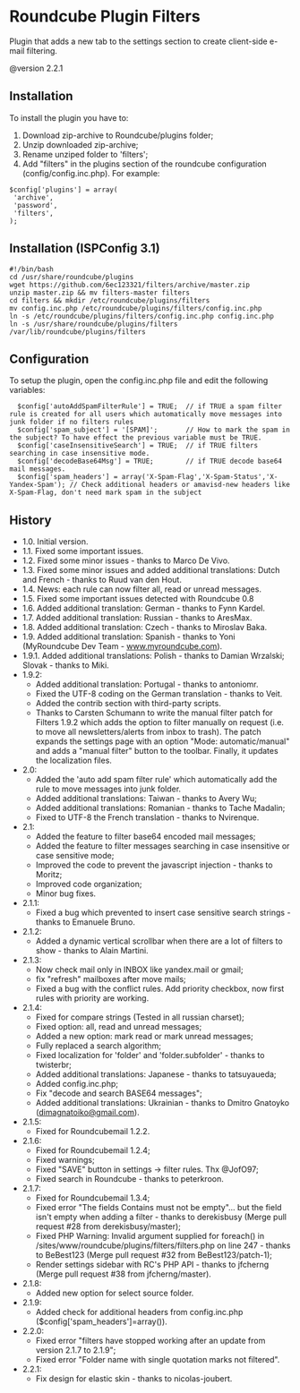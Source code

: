 Roundcube Plugin Filters
============================

Plugin that adds a new tab to the settings section to create client-side e-mail filtering.

@version 2.2.1


Installation
----------------------------------------

To install the plugin you have to:
1. Download zip-archive to Roundcube/plugins folder;
2. Unzip downloaded zip-archive;
3. Rename unziped folder to 'filters';
4. Add "filters" in the plugins section of the roundcube configuration (config/config.inc.php).
For example:
```
$config['plugins'] = array(
 'archive',
 'password',
 'filters',
);
```

Installation (ISPConfig 3.1)
----------------------------------------
```
#!/bin/bash
cd /usr/share/roundcube/plugins
wget https://github.com/6ec123321/filters/archive/master.zip
unzip master.zip && mv filters-master filters
cd filters && mkdir /etc/roundcube/plugins/filters
mv config.inc.php /etc/roundcube/plugins/filters/config.inc.php
ln -s /etc/roundcube/plugins/filters/config.inc.php config.inc.php
ln -s /usr/share/roundcube/plugins/filters /var/lib/roundcube/plugins/filters
```

Configuration
----------------------------------------

To setup the plugin, open the config.inc.php file and edit the following variables:
```
  $config['autoAddSpamFilterRule'] = TRUE;  // if TRUE a spam filter rule is created for all users which automatically move messages into junk folder if no filters rules
  $config['spam_subject'] = '[SPAM]';       // How to mark the spam in the subject? To have effect the previous variable must be TRUE.
  $config['caseInsensitiveSearch'] = TRUE;  // if TRUE filters searching in case insensitive mode.
  $config['decodeBase64Msg'] = TRUE;        // if TRUE decode base64 mail messages.
  $config['spam_headers'] = array('X-Spam-Flag','X-Spam-Status','X-Yandex-Spam'); // Check additional headers or amavisd-new headers like X-Spam-Flag, don't need mark spam in the subject
```

History
----------------------------------------


* 1.0. Initial version.
* 1.1. Fixed some important issues.
* 1.2. Fixed some minor issues - thanks to Marco De Vivo.
* 1.3. Fixed some minor issues and added additional translations: Dutch and French - thanks to Ruud van den Hout.
* 1.4. News: each rule can now filter all, read or unread messages.
* 1.5. Fixed some important issues detected with Roundcube 0.8
* 1.6. Added additional translation: German - thanks to Fynn Kardel.
* 1.7. Added additional translation: Russian - thanks to AresMax.
* 1.8. Added additional translation: Czech - thanks to Miroslav Baka.
* 1.9. Added additional translation: Spanish - thanks to Yoni (MyRoundcube Dev Team - www.myroundcube.com).
* 1.9.1. Added additional translations: Polish - thanks to Damian Wrzalski; Slovak - thanks to Miki.
* 1.9.2:
  - Added additional translation: Portugal - thanks to antoniomr.
  - Fixed the UTF-8 coding on the German translation - thanks to Veit.
  - Added the contrib section with third-party scripts.
  - Thanks to Carsten Schumann to write the manual filter patch for Filters 1.9.2 which adds the option to filter manually on request (i.e. to move all newsletters/alerts from inbox to trash).
    The patch expands the settings page with an option "Mode: automatic/manual" and adds a "manual filter" button to the toolbar. Finally, it updates the localization files.
* 2.0:
  - Added the 'auto add spam filter rule' which automatically add the rule to move messages into junk folder.
  - Added additional translations: Taiwan - thanks to Avery Wu;
  - Added additional translations: Romanian - thanks to Tache Madalin;
  - Fixed to UTF-8 the French translation - thanks to Nvirenque.
* 2.1:
  - Added the feature to filter base64 encoded mail messages;
  - Added the feature to filter messages searching in case insensitive or case sensitive mode;
  - Improved the code to prevent the javascript injection - thanks to Moritz;
  - Improved code organization;
  - Minor bug fixes.
* 2.1.1:
  - Fixed a bug which prevented to insert case sensitive search strings - thanks to Emanuele Bruno.
* 2.1.2:
  - Added a dynamic vertical scrollbar when there are a lot of filters to show - thanks to Alain Martini.
* 2.1.3:
  - Now check mail only in INBOX like yandex.mail or gmail;
  - fix "refresh" mailboxes after move mails;
  - Fixed a bug with the conflict rules. Add priority checkbox, now first rules with priority are working.
* 2.1.4:
  - Fixed for compare strings (Tested in all russian charset);
  - Fixed option: all, read and unread messages;
  - Added a new option: mark read or mark unread messages;
  - Fully replaced a search algorithm;
  - Fixed localization for 'folder' and 'folder.subfolder' - thanks to twisterbr;
  - Added additional translations: Japanese - thanks to tatsuyaueda;
  - Added config.inc.php;
  - Fix "decode and search BASE64 messages";
  - Added additional translations: Ukrainian - thanks to Dmitro Gnatoyko (dimagnatoiko@gmail.com).
* 2.1.5:
  - Fixed for Roundcubemail 1.2.2.
* 2.1.6:
  - Fixed for Roundcubemail 1.2.4;
  - Fixed warnings;
  - Fixed "SAVE" button in settings -> filter rules. Thx @JofO97;
  - Fixed search in Roundcube - thanks to peterkroon.
* 2.1.7:
  - Fixed for Roundcubemail 1.3.4;
  - Fixed error "The fields Contains must not be empty"... but the field isn't empty when adding a filter - thanks to derekisbusy (Merge pull request #28 from derekisbusy/master);
  - Fixed PHP Warning: Invalid argument supplied for foreach() in /sites/www/roundcube/plugins/filters/filters.php on line 247 - thanks to BeBest123 (Merge pull request #32 from BeBest123/patch-1);
  - Render settings sidebar with RC's PHP API - thanks to jfcherng (Merge pull request #38 from jfcherng/master).
* 2.1.8:
  - Added new option for select source folder.
* 2.1.9:
  - Added check for additional headers from config.inc.php ($config['spam_headers']=array()).
* 2.2.0:
  - Fixed error "filters have stopped working after an update from version 2.1.7 to 2.1.9";
  - Fixed error "Folder name with single quotation marks not filtered".
* 2.2.1:
  - Fix design for elastic skin - thanks to nicolas-joubert.
  
